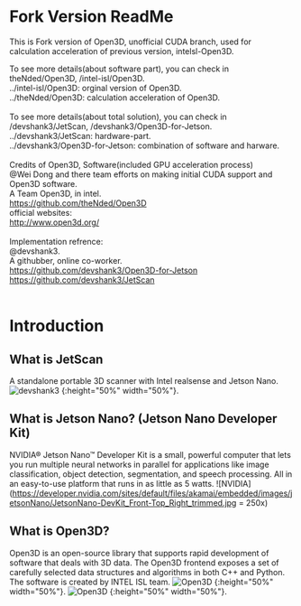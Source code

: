 # Fork Version ReadMe
This is Fork version of Open3D, unofficial CUDA branch, used for calculation acceleration of previous version, intelsl-Open3D.

To see more details(about software part), you can check in theNded/Open3D, /intel-isl/Open3D.<br>
../intel-isl/Open3D: orginal version of Open3D.<br>
../theNded/Open3D:   calculation acceleration of Open3D.<br>
<br>
To see more details(about total solution), you can check in /devshank3/JetScan, /devshank3/Open3D-for-Jetson.<br>
../devshank3/JetScan: hardware-part.<br>
../devshank3/Open3D-for-Jetson: combination of software and harware.<br>
<br>
Credits of Open3D, Software(included GPU acceleration process)<br>
@Wei Dong and there team efforts on making initial CUDA support and Open3D software.<br>
A Team Open3D, in intel.<br>
https://github.com/theNded/Open3D<br>
official websites:<br>
http://www.open3d.org/<br>
<br>
Implementation refrence:<br>
@devshank3.<br>
A githubber, online co-worker.<br>
https://github.com/devshank3/Open3D-for-Jetson<br>
https://github.com/devshank3/JetScan<br>
<br>
# Introduction
## What is JetScan
  A standalone portable 3D scanner with Intel realsense and Jetson Nano.
  ![devshank3](https://raw.githubusercontent.com/devshank3/JETSCAN/master/Scanned_result/IMG_20200117_132752.jpg)
  {:height="50%" width="50%"}.
  
## What is Jetson Nano? (Jetson Nano Developer Kit)
NVIDIA® Jetson Nano™ Developer Kit is a small, powerful computer that lets you run multiple neural networks in parallel for applications like image classification, object detection, segmentation, and speech processing. All in an easy-to-use platform that runs in as little as 5 watts.
![NVIDIA](https://developer.nvidia.com/sites/default/files/akamai/embedded/images/jetsonNano/JetsonNano-DevKit_Front-Top_Right_trimmed.jpg = 250x)

## What is Open3D?
Open3D is an open-source library that supports rapid development of software that deals with 3D data. The Open3D frontend exposes a set of carefully selected data structures and algorithms in both C++ and Python. The software is created by INTEL ISL team.
![Open3D](https://raw.githubusercontent.com/intel-isl/Open3D/master/docs/_static/open3d_logo_horizontal.png)
{:height="50%" width="50%"}.
![Open3D](https://raw.githubusercontent.com/intel-isl/Open3D/master/docs/_static/open3d_viewer.png)
{:height="50%" width="50%"}.
